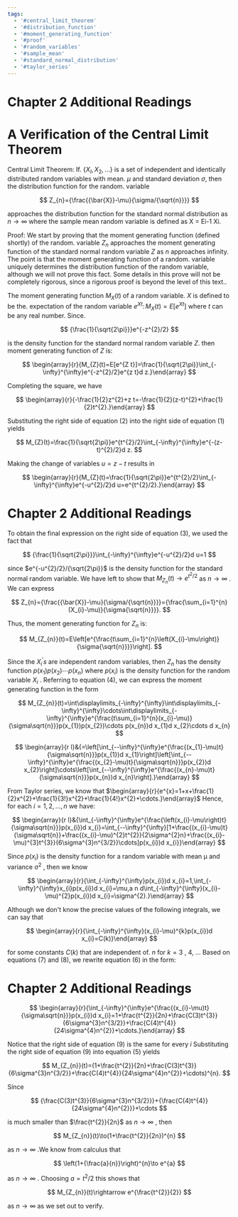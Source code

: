 ```yaml
---
tags:
  - '#central_limit_theorem'
  - '#distribution_function'
  - '#moment_generating_function'
  - '#proof'
  - '#random_variables'
  - '#sample_mean'
  - '#standard_normal_distribution'
  - '#taylor_series'
---
```

# Chapter 2 Additional Readings  

# A Verification of the Central Limit Theorem  

Central Limit Theorem: If. $\{X_{I},X_{2},\ldots\}$ is a set of independent and identically distributed random variables with mean. $\mu$ and standard deviation $\sigma,$ then the distribution function for the random. variable  

$$
Z_{n}={\frac{{\bar{X}}-\mu}{\sigma/{\sqrt{n}}}}
$$  

approaches the distribution function for the standard normal distribution as $n\to\infty$ where the sample mean random variable is defined as X = Ei-1 Xi.  

Proof: We start by proving that the moment generating function (defined shortly) of the random. variable $Z_{n}$ approaches the moment generating function of the standard normal random variable $Z$ as $n$ approaches infinity. The point is that the moment generating function of a random. variable uniquely determines the distribution function of the random variable, although we will not prove this fact. Some details in this prove will not be completely rigorous, since a rigorous proof is beyond the level of this text..  

The moment generating function $M_{X}(t)$ of a random variable. $X$ is defined to be the. expectation of the random variable $e^{X t}\colon M_{X}(t)=E[e^{X t}]$ where $t$ can be any real number. Since.  

$$
{\frac{1}{\sqrt{2\pi}}}e^{-z^{2}/2}
$$  

is the density function for the standard normal random variable $Z.$ then moment generating function of $Z$ is:  

$$
\begin{array}{r}{M_{Z}(t)=E[e^{Z t}]=\frac{1}{\sqrt{2\pi}}\int_{-\infty}^{\infty}e^{-z^{2}/2}e^{z t}d z.}\end{array}
$$  

Completing the square, we have  

$$
\begin{array}{r}{-\frac{1}{2}z^{2}+z t=-\frac{1}{2}(z-t)^{2}+\frac{1}{2}t^{2}.}\end{array}
$$  

Substituting the right side of equation (2) into the right side of equation (1) yields  

$$
M_{Z}(t)=\frac{1}{\sqrt{2\pi}}e^{t^{2}/2}\int_{-\infty}^{\infty}e^{-(z-t)^{2}/2}d z.
$$  

Making the change of variables $u=z-t$ results in  

$$
\begin{array}{r}{M_{Z}(t)=\frac{1}{\sqrt{2\pi}}e^{t^{2}/2}\int_{-\infty}^{\infty}e^{-u^{2}/2}d u=e^{t^{2}/2}.}\end{array}
$$  

# Chapter 2 Additional Readings  

To obtain the final expression on the right side of equation (3), we used the fact that  

$$
{\frac{1}{\sqrt{2\pi}}}\int_{-\infty}^{\infty}e^{-u^{2}/2}d u=1
$$  

since $e^{-u^{2}/2}/{\sqrt{2\pi}}$ is the density function for the standard normal random variable. We have left to show that $M_{Z_{n}}(t)\to e^{t^{2}/2}$ as $n\to\infty$ . We can express  

$$
Z_{n}={\frac{{\bar{X}}-\mu}{\sigma/{\sqrt{n}}}}={\frac{\sum_{i=1}^{n}(X_{i}-\mu)}{\sigma{\sqrt{n}}}}.
$$  

Thus, the moment generating function for $Z_{n}$ is:  

$$
M_{Z_{n}}(t)=E\left[e^{\frac{t\sum_{i=1}^{n}\left(X_{i}-\mu\right)}{\sigma{\sqrt{n}}}}\right].
$$  

Since the $X_{i}^{\prime}s$ are independent random variables, then $Z_{n}$ has the density function $p(x_{1})p(x_{2})\cdots p(x_{n})$ where $p(x_{i})$ is the density function for the random variable $X_{i}$ . Referring to equation (4), we can express the moment generating function in the form  

$$
M_{Z_{n}}(t)=\int\displaylimits_{-\infty}^{\infty}\int\displaylimits_{-\infty}^{\infty}\cdots\int\displaylimits_{-\infty}^{\infty}e^{\frac{t\sum_{i=1}^{n}(x_{i}-\mu)}{\sigma\sqrt{n}}}p(x_{1})p(x_{2})\cdots p(x_{n})d x_{1}d x_{2}\cdots d x_{n}
$$  

$$
\begin{array}{r l}&{=\left[\int_{--\infty}^{\infty}e^{\frac{(x_{1}-\mu)t}{\sigma\sqrt{n}}}p(x_{1})d x_{1}\right]\left[\int_{--\infty}^{\infty}e^{\frac{(x_{2}-\mu)t}{\sigma\sqrt{n}}}p(x_{2})d x_{2}\right]\cdots\left[\int_{--\infty}^{\infty}e^{\frac{(x_{n}-\mu)t}{\sigma\sqrt{n}}}p(x_{n})d x_{n}\right].}\end{array}
$$  

From Taylor series, we know that $\begin{array}{r}{e^{x}=1+x+\frac{1}{2}x^{2}+\frac{1}{3!}x^{2}+\frac{1}{4!}x^{2}+\cdots.}\end{array}$ Hence, for each $i=1,2,\dots,n$ we have:  

$$
\begin{array}{r l}&{\int_{-\infty}^{\infty}e^{\frac{\left(x_{i}-\mu\right)t}{\sigma\sqrt{n}}}p(x_{i})d x_{i}=\int_{--\infty}^{\infty}[1+\frac{(x_{i}-\mu)t}{\sigma\sqrt{n}}+\frac{(x_{i}-\mu)^{2}t^{2}}{2\sigma^{2}n}+\frac{(x_{i}-\mu)^{3}t^{3}}{6\sigma^{3}n^{3/2}}\cdots]p(x_{i})d x_{i}}\end{array}
$$  

Since $p(x_{i})$ is the density function for a random variable with mean $\upmu$ and variance $\upsigma^{2}$ , then we know  

$$
\begin{array}{r}{\int_{-\infty}^{\infty}p(x_{i})d x_{i}=1,\int_{-\infty}^{\infty}x_{i}p(x_{i})d x_{i}=\mu,a n d\int_{-\infty}^{\infty}(x_{i}-\mu)^{2}p(x_{i})d x_{i}=\sigma^{2}.}\end{array}
$$  

Although we don't know the precise values of the following integrals, we can say that  

$$
\begin{array}{r}{\int_{-\infty}^{\infty}(x_{i}-\mu)^{k}p(x_{i})d x_{i}=C(k)}\end{array}
$$  

for some constants $C(k)$ that are independent of. $n$ for $k=3$ , 4, ... Based on equations (7) and (8), we rewrite equation (6) in the form:  

# Chapter 2 Additional Readings  

$$
\begin{array}{r}{\int_{-\infty}^{\infty}e^{\frac{(x_{i}-\mu)t}{\sigma\sqrt{n}}}p(x_{i})d x_{i}=1+\frac{t^{2}}{2n}+\frac{C(3)t^{3}}{6\sigma^{3}n^{3/2}}+\frac{C(4)t^{4}}{24\sigma^{4}n^{2}}+\cdots.}\end{array}
$$  

Notice that the right side of equation (9) is the same for every $i$ Substituting the right side of equation (9) into equation (5) yields  

$$
M_{Z_{n}}(t)=(1+\frac{t^{2}}{2n}+\frac{C(3)t^{3}}{6\sigma^{3}n^{3/2}}+\frac{C(4)t^{4}}{24\sigma^{4}n^{2}}+\cdots)^{n}.
$$  

Since  

$$
{\frac{C(3)t^{3}}{6\sigma^{3}n^{3/2}}}+{\frac{C(4)t^{4}}{24\sigma^{4}n^{2}}}+\cdots
$$  

is much smaller than $\frac{t^{2}}{2n}$ as $n\to\infty$ , then  

$$
M_{Z_{n}}(t)\to(1+\frac{t^{2}}{2n})^{n}
$$  

as $n\to\infty$ .We know from calculus that  

$$
\left(1+{\frac{a}{n}}\right)^{n}\to e^{a}
$$  

as $n\to\infty$ . Choosing $a{=}t^{2}/2$ this shows that  

$$
M_{Z_{n}}(t)\rightarrow e^{\frac{t^{2}}{2}}
$$  

as $n\to\infty$ as we set out to verify.  